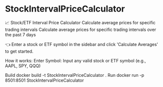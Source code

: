 # StockIntervalPriceCalculator
📈 Stock/ETF Interval Price Calculator Calculate average prices for specific trading intervals
 Calculate average prices for specific trading intervals over the past 7 days

👈 Enter a stock or ETF symbol in the sidebar and click 'Calculate Averages' to get started.

How it works:
Enter Symbol: Input any valid stock or ETF symbol (e.g., AAPL, SPY, QQQ)

Build
docker build -t StockIntervalPriceCalculator .
Run
docker run -p 8501:8501 StockIntervalPriceCalculator
